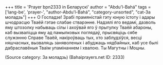 +++
title = 'Prayer bpn2333 in Беларускі'
author = "Abdu'l-Bahá"
tags = ['lang-be', 'prayer-', "author-Abdu'l-Bahá", "category-unsorted", "cat-За моладзь"]
+++
О Госпадзе! Зрабi прамянiстай гэту юную iстоту i адары шчодрасцю Тваёй гэтае слабае стварэнне. Надзялі яго ведамi, дазволь яму штозолку набываць сiлы i ахоўвай яго ў прытулку Тваёй абароны, каб вызваліцца яму ад памылковых поглядаў, прысвяцiць сябе служэнню Справе Тваёй, накіроўваць тых, хто заблудзіўся, весці няшчасных, вызваляць заняволеных i абуджаць нядбайных, каб усе былi дабраславёныя Тваім упамінаннем i хвалою. Ты Магутны i Моцны.

(Source category: За моладзь)
(Bahaiprayers.net ID: 2333)
